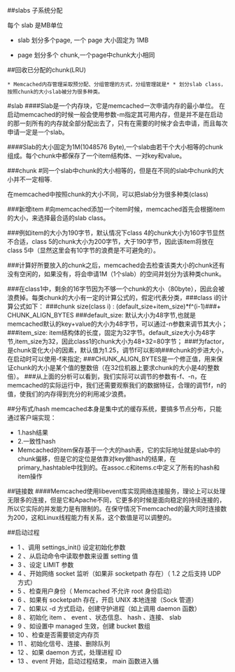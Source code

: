 ##slabs 子系统分配

每个 slab 是MB单位

* slab 划分多个page, 一个 page 大小固定为 1MB



* page 划分多个 chunk,一个page中chunk大小相同


##回收已分配的chunk(LRU)


	* Memcached内存管理采取预分配、分组管理的方式，分组管理就是* * 划分slab class，按照chunk的大小slab被分为很多种类。

#slab
####Slab是一个内存块，它是memcached一次申请内存的最小单位。
在启动memcached的时候一般会使用参数-m指定其可用内存，但是并不是在启动的那一刻所有的内存就全部分配出去了，只有在需要的时候才会去申请，而且每次申请一定是一个slab。

####Slab的大小固定为1M(1048576 Byte),一个slab由若干个大小相等的chunk组成。每个chunk中都保存了一个item结构体、一对key和value。

###chunk
#同一个slab中chunk的大小相等的，但是在不同的slab中chunk的大小并不一定相等.

在memcached中按照chunk的大小不同，可以把slab分为很多种类(class)

###新增item
#向memcached添加一个item时候，memcached首先会根据item的大小，来选择最合适的slab class。

###例如item的大小为190字节，默认情况下class 4的chunk大小为160字节显然不合适，class 5的chunk大小为200字节，大于190字节，因此该item将放在class 5中（显然这里会有10字节的浪费是不可避免的）。

###计算好所要放入的chunk之后，memcached会去检查该类大小的chunk还有没有空闲的，如果没有，将会申请1M（1个slab）的空间并划分为该种类chunk。

###在class1中，剩余的16字节因为不够一个chunk的大小（80byte），因此会被浪费掉。每类chunk的大小有一定的计算公式的，假定i代表分类，###class i的计算公式如下：
###chunk size(class i) :  (default_size+item_size)*f^(i-1)###+ CHUNK_ALIGN_BYTES
###default_size: 默认大小为48字节,也就是memcached默认的key+value的大小为48字节，可以通过-n参数来调节其大小；
###item_size: item结构体的长度，固定为32字节。default_size大小为48字节,item_size为32，因此class1的chunk大小为48+32=80字节；
###f为factor，是chunk变化大小的因素，默认值为1.25，调节f可以影响###chunk的步进大小，在启动时可以使用-f来指定;
###CHUNK_ALIGN_BYTES是一个修正值，用来保证chunk的大小是某个值的整数倍（在32位机器上要求chunk的大小是4的整数倍）。
###从上面的分析可以看到，我们实际可以调节的参数有-f、-n，在memcached的实际运行中，我们还需要观察我们的数据特征，合理的调节f，n的值，使我们的内存得到充分的利用减少浪费。


##分布式/hash
memcached本身是集中式的缓存系统，要搞多节点分布，只能通过客户端实现：
* 1.hash结果
* 2.一致性hash
* Memcached的item保存基于一个大的hash表，它的实际地址就是slab中的chunk偏移，但是它的定位是依靠对key做hash的结果，在primary_hashtable中找到的。在assoc.c和items.c中定义了所有的hash和item操作

##链接数
####Memcached使用libevent库实现网络连接服务，理论上可以处理无限多的连接，但是它和Apache不同，它更多的时候是面向稳定的持续连接的，所以它实际的并发能力是有限制的。在保守情况下memcached的最大同时连接数为200，这和Linux线程能力有关系，这个数值是可以调整的。

##启动过程
* 1 、调用 settings_init() 设定初始化参数
* 2 、从启动命令中读取参数来设置 setting 值
* 3 、设定 LIMIT 参数
* 4 、开始网络 socket 监听（如果非 socketpath 存在）（ 1.2 之后支持 UDP 方式）
* 5 、检查用户身份（ Memcached 不允许 root 身份启动）
* 6 、如果有 socketpath 存在，开启 UNIX 本地连接（Sock 管道）
* 7 、如果以 -d 方式启动，创建守护进程（如上调用 daemon 函数）
* 8 、初始化 item 、 event 、状态信息、 hash 、连接、 slab
* 9 、如设置中 managed 生效，创建 bucket 数组
* 10 、检查是否需要锁定内存页
* 11 、初始化信号、连接、删除队列
* 12 、如果 daemon 方式，处理进程 ID
* 13 、event 开始，启动过程结束， main 函数进入循



